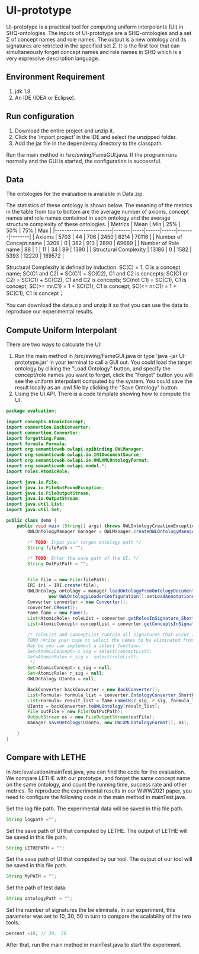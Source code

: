 # UI-prototype

UI-prototype is a practical tool for computing  uniform interpolants (UI) in SHQ-ontologies. The inputs of UI-prototype are a SHQ-ontologies and a set Σ of concept names and role names. The output is a new ontology and its signatures are retricted in the specified set Σ. It is the first tool that can simultaneously forget concept names and role names in SHQ which is a very expressive descirption language. 

## Environment Requirement

1. jdk 1.8
2. An IDE (IDEA or Eclipse).

## Run configuration

1. Download the entire project and unzip it.
2. Click the ‘import project’ in the IDE and select the unzipped folder.
3. Add the jar file in the dependency directory to the classpath.

Run the main method in /src/swing/FameGUI.java. If the program runs normally and the GUI is started, the configuration is successful.


## Data

The ontologies for the evaluation is available in Data.zip. 

The statistics of these ontology is shown below.
The meaning of the metrics in the table from top to bottom are the average number of axioms, concept names and role names contained in each ontology and the average structure complexity of these ontologies.
| Metrics                | Mean  | Min | 25%  | 50%  | 75%   | Max    |
|------------------------|-------|-----|------|------|-------|--------|
| Axioms                 | 5703  | 44  | 706  | 2450 | 6214  | 70116  |
| Number of Concept name | 3209  | 0   | 382  | 913  | 2890  | 69689  |
| Number of Role name    | 88    | 1   | 11   | 34   | 89    | 1390   |
| Structural Complexity  | 13186 | 0   | 1582 | 5393 | 12220 | 169572 |

Structural Complexity is defined by induction.
SC(C) = 1, C is a concept name;
SC(C1 and C2) = SC(C1) + SC(C2), C1 and C2 is concepts;
SC(C1 or C2) = SC(C1) + SC(C2), C1 and C2 is concepts;
SC(not C1) = SC(C1), C1 is concept;
SC(>= mr.C1) = 1 + SC(C1), C1 is concept;
SC(<= nr.C1) = 1 + SC(C1), C1 is concept；

You can download the data.zip and unzip it so that you can use the data to reproduce our experimental results.

## Compute Uniform Interpolant

There are two ways to calculate the UI:
1. Run the main method in /src/swing/FameGUI.java or type 'java -jar UI-prototype.jar' in your terminal to call a GUI out. You could load the target ontology by cliking the "Load Ontology" button, and specify the concept/role names you want to forget, click the "Forget" button you will see the uniform interpolant computed by the system. You could save the result locally as an .owl file by clicking the "Save Ontology" button.
2. Using the UI API.
There is a code template showing how to compute the UI.

```java
package evaluation;

import concepts.AtomicConcept;
import convertion.BackConverter;
import convertion.Converter;
import forgetting.Fame;
import formula.Formula;
import org.semanticweb.owlapi.apibinding.OWLManager;
import org.semanticweb.owlapi.io.IRIDocumentSource;
import org.semanticweb.owlapi.io.OWLXMLOntologyFormat;
import org.semanticweb.owlapi.model.*;
import roles.AtomicRole;

import java.io.File;
import java.io.FileNotFoundException;
import java.io.FileOutputStream;
import java.io.OutputStream;
import java.util.List;
import java.util.Set;

public class demo {
    public void main (String[] args) throws OWLOntologyCreationException, CloneNotSupportedException, FileNotFoundException, OWLOntologyStorageException {
        OWLOntologyManager manager = OWLManager.createOWLOntologyManager();

        /* TODO: Input your target ontology path */
        String filePath = "";

        /* TODO: Enter the save path of the UI. */
        String OutPutPath = "";


        File file = new File(filePath);
        IRI iri = IRI.create(file);
        OWLOntology ontology = manager.loadOntologyFromOntologyDocument(new IRIDocumentSource(iri),
                new OWLOntologyLoaderConfiguration().setLoadAnnotationAxioms(true));
        Converter converter = new Converter();
        converter.CReset();
        Fame fame = new Fame();
        List<AtomicRole> roleList = converter.getRolesInSignature_ShortForm(ontology);
        List<AtomicConcept> conceptList = converter.getConceptsInSignature_ShortForm(ontology);

        /* roleList and conceptList contain all signatures that occur in the input ontology.
        TODO：Write your code to select the names to be eliminated from these two lists.
        May be you can implement a select function.
        Set<AtomicConcept> c_sig = select(conceptList);
        Set<AtomicRole> r_sig =  select(roleList);
         */
        Set<AtomicConcept> c_sig = null;
        Set<AtomicRole> r_sig = null;
        OWLOntology UIonto = null;

        BackConverter backConverter = new BackConverter();
        List<Formula> formula_list = converter.OntologyConverter_ShortForm(ontology);
        List<Formula> result_list = fame.FameCR(c_sig, r_sig, formula_list);
        UIonto = backConverter.toOWLOntology(result_list);
        File outFile = new File(OutPutPath);
        OutputStream os = new FileOutputStream(outFile);
        manager.saveOntology(UIonto, new OWLXMLOntologyFormat(), os);

    }
}
```

## Compare with LETHE
In /src/evaluation/mainTest.java, you can find the code for the evaluation. We compare LETHE with our prototype, and forget the same concept name on the same ontology, and count the running time, success rate and other metrics. To reproduce the experimental results in our WWW2021 paper, you need to configure the following code in the main method in mainTest.java.

Set the log file path. The experimental data will be saved in this file path.
```java
String logpath ="";
```

Set the save path of UI that computed by LETHE. The output of LETHE will be saved in this file path.
```java
String LETHEPATH = "";
```
Set the save path of UI that computed by our tool. The output of our tool will be saved in this file path.
```java
String MyPATH = "";
```

Set the path of test data. 
```java
String ontologyPath = "";
```

Set the number of signatures the be eliminate. In our experiment, this parameter was set to 10, 30, 50 in turn to compare the scalability of the two tools.
```java
percent =10; // 30， 50
```
After that, run the main method in mainTest.java to start the experiment.
